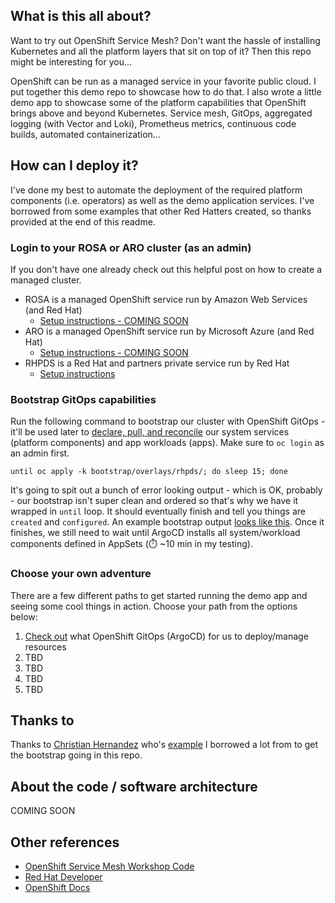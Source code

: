 ## What is this all about?
Want to try out OpenShift Service Mesh? Don't want the hassle of installing Kubernetes and all the platform layers that sit on top of it? Then this repo might be interesting for you...

OpenShift can be run as a managed service in your favorite public cloud. I put together this demo repo to showcase how to do that. I also wrote a little demo app to showcase some of the platform capabilities that OpenShift brings above and beyond Kubernetes. Service mesh, GitOps, aggregated logging (with Vector and Loki), Prometheus metrics, continuous code builds, automated containerization...

## How can I deploy it?
I've done my best to automate the deployment of the required platform components (i.e. operators) as well as the demo application services. I've borrowed from some examples that other Red Hatters created, so thanks provided at the end of this readme.

### Login to your ROSA or ARO cluster (as an admin)
If you don't have one already check out this helpful post on how to create a managed cluster.
* ROSA is a managed OpenShift service run by Amazon Web Services (and Red Hat)
    * [Setup instructions - COMING SOON]()
* ARO is a managed OpenShift service run by Microsoft Azure (and Red Hat)
    * [Setup instructions - COMING SOON]()
* RHPDS is a Red Hat and partners private service run by Red Hat
    * [Setup instructions](./.docs/setup-rhpds.md)

### Bootstrap GitOps capabilities
Run the following command to bootstrap our cluster with OpenShift GitOps - it'll be used later to [declare, pull, and reconcile](https://opengitops.dev/) our system services (platform components) and app workloads (apps). Make sure to `oc login` as an admin first.

```until oc apply -k bootstrap/overlays/rhpds/; do sleep 15; done```

It's going to spit out a bunch of error looking output - which is OK, probably - our bootstrap isn't super clean and ordered so that's why we have it wrapped in `until` loop. It should eventually finish and tell you things are `created` and `configured`. An example bootstrap output [looks like this](./.docs/bootstrap-output.txt). Once it finishes, we still need to wait until ArgoCD installs all system/workload components defined in AppSets (:stopwatch: ~10 min in my testing).

### Choose your own adventure
There are a few different paths to get started running the demo app and seeing some cool things in action. Choose your path from the options below:
1) [Check out](./.docs/argocd-tour.md) what OpenShift GitOps (ArgoCD) for us to deploy/manage resources
2) TBD
3) TBD
4) TBD
5) TBD

## Thanks to
Thanks to [Christian Hernandez](https://github.com/christianh814) who's [example](https://github.com/christianh814/ocp-sm-ar/tree/main) I borrowed a lot from to get the bootstrap going in this repo.

## About the code / software architecture
COMING SOON

## Other references
* [OpenShift Service Mesh Workshop Code](https://github.com/RedHatGov/service-mesh-workshop-code)
* [Red Hat Developer](https://developers.redhat.com/)
* [OpenShift Docs](https://docs.openshift.com/container-platform/4.12/service_mesh/v2x/ossm-about.html)